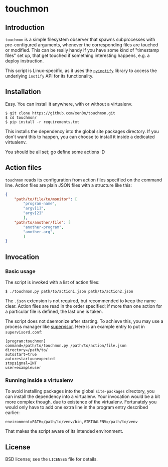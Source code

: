 # touchmon

## Introduction

`touchmon` is a simple filesystem observer that spawns subprocesses with
pre-configured arguments, whenever the corresponding files are touched or
modified. This can be really handy if you have some kind of "timestamp files"
set up, that get touched if something interesting happens, e.g. a deploy
instruction.

This script is Linux-specific, as it uses the
[`pyinotify`](http://seb-m.github.io/pyinotify/) library to access the
underlying `inotify` API for its functionality.


## Installation

Easy. You can install it anywhere, with or without a virtualenv.


    $ git clone https://github.com/xen0n/touchmon.git
    $ cd touchmon/
    $ pip install -r requirements.txt

This installs the dependency into the global site packages directory. If you
don't want this to happen, you can choose to install it inside a dedicated
virtualenv.

You should be all set; go define some actions :D


## Action files

`touchmon` reads its configuration from action files specified on the command
line. Action files are plain JSON files with a structure like this:

```json
{
    "path/to/file/to/monitor": [
        "program-name",
        "argv[1]",
        "argv[2]"
        ],
    "path/to/another/file": [
        "another-program",
        "another-arg",
        ]
}
```


## Invocation

### Basic usage

The script is invoked with a list of action files:

    $ ./touchmon.py path/to/action1.json path/to/action2.json

The `.json` extension is not required, but recommended to keep the name clear.
Action files are read in the order specified; if more than one action for a
particular file is defined, the last one is taken.

The script does not daemonize after starting. To achieve this, you may use a
process manager like [supervisor](http://supervisord.org/). Here is an example
entry to put in `supervisord.conf`:

    [program:touchmon]
    command=/path/to/touchmon.py /path/to/action/file.json
    directory=/path/to/
    autostart=true
    autorestart=unexpected
    stopsignal=INT
    user=exampleuser


### Running inside a virtualenv

To avoid installing packages into the global `site-packages` directory, you
can install the dependency into a virtualenv. Your invocation would be a bit
more complex though, due to existence of the virtualenv. Fortunately you
would only have to add one extra line in the program entry described earlier:

    environment=PATH=/path/to/venv/bin,VIRTUALENV=/path/to/venv

That makes the script aware of its intended environment.


## License

BSD license; see the `LICENSES` file for details.


<!-- vim:set ai et ts=4 sw=4 sts=4 fenc=utf-8 syn=markdown: -->
